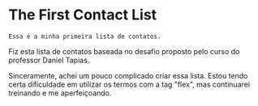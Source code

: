 # The First Contact List

`Essa é a minha primeira lista de contatos.`

Fiz esta lista de contatos baseada no desafio proposto pelo curso do professor Daniel Tapias.

Sinceramente, achei um pouco complicado criar essa lista. Estou tendo certa dificuldade em utilizar os termos com a tag "flex", mas continuarei treinando e me aperfeiçoando.
